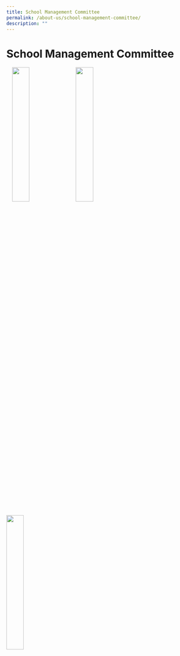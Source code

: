 ```yaml
---
title: School Management Committee
permalink: /about-us/school-management-committee/
description: ""
---
```

School Management Committee
============

<img src="/images/smc.jpg" style="width:30%;margin-right:15px;margin-left:15px;" align = "left">
<img src="/images/smc.jpg" style="width:30%;margin-right:15px;" align = "left">
<img src="/images/smc.jpg" style="width:30%;margin-right:15px;" align = "left">

<br clear="left">

